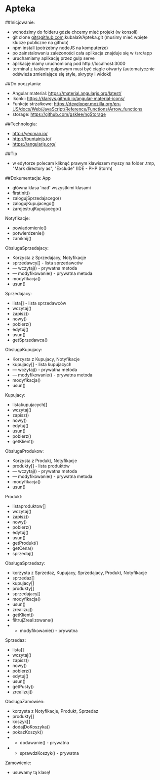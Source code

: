 # Apteka

##Inicjowanie:
* wchodzimy do folderu gdzie chcemy mieć projekt (w konsoli)
* git clone git@github.com:kubala9/Apteka.git (musimy mieć wpięte klucze publiczne na github)
* npm install (potrzebny nodeJS na komputerze)
* po zainstalowaniu zależoności cała aplikacja znajduje się w /src/app
* uruchamiamy aplikację przez gulp serve
* aplikację mamy uruchomioną pod http://localhost:3000
* terminal z taskiem gulpowym musi być ciągle otwarty (automatycznie odświeża zmieniające się style, skrypty i widoki)

##Do poczytania:
* Angular material: https://material.angularjs.org/latest/
* Ikonki: https://klarsys.github.io/angular-material-icons/
* Funkcje strzałkowe: https://developer.mozilla.org/en-US/docs/Web/JavaScript/Reference/Functions/Arrow_functions
* storage: https://github.com/gsklee/ngStorage

##Technologia:
* http://yeoman.io/
* http://fountainjs.io/
* https://angularjs.org/


##Tip
* w edytorze polecam kliknąć prawym klawiszem myszy na folder .tmp, "Mark directory as", "Exclude" (IDE - PHP Storm)

##Dokumentacja:
App
- główna klasa 'nad' wszystkimi klasami
- firstInit()
- zalogujSprzedajacego()
- zalogujKupujacego()
- zarejestrujKupujacego()


Notyfikacje:
- powiadomienie()
- potwierdzenie()
- zamknij()

ObslugaSprzedajacy:
- Korzysta z Sprzedajacy, Notyfikacje
- sprzedawcy[] - lista sprzedawców
- — wczytaj() - prywatna metoda
- — modyfikowanie() - prywatna metoda
- modyfikacja()
- usun()

Sprzedajacy:
- lista[] - lista sprzedawców
- wczytaj()
- zapisz()
- nowy()
- pobierz()
- edytuj()
- usun()
- getSprzedawca()

ObslugaKupujacy:
- Korzysta z Kupujacy, Notyfikacje
- kupujacy[] - lista kupujacych
- — wczytaj() - prywatna metoda
- — modyfikowanie() - prywatna metoda
- modyfikacja()
- usun()

Kupujacy:
- listakupujacych[] 
- wczytaj()
- zapisz()
- nowy()
- edytuj()
- usun()
- pobierz()
- getKlient()

ObsługaProdukow:
- Korzysta z Produkt, Notyfikacje
- produkty[] - lista produktów
- — wczytaj() - prywatna metoda
- — modyfikowanie() - prywatna metoda
- modyfikacja()
- usun()

Produkt:
- listaproduktow[]
- wczytaj()
- zapisz()
- nowy()
- pobierz()
- edytuj()
- usun()
- getProdukt()
- getCena()
- sprzedaj()


ObsługaSprzedazy:
- korzysta z Sprzedaz, Kupujacy, Sprzedajacy, Produkt, Notyfikacje
- sprzedaz[]
- kupujacy[]
- produkty[]
- sprzedajacy[]
- modyfikacja()
- usun()
- zrealizuj()
- getKlient()
- filtrujZrealizowane()
- - modyfikowanie() - prywatna

Sprzedaz:
- lista[]
- wczytaj()
- zapisz()
- nowy()
- pobierz()
- edytuj()
- usun()
- getPusty()
- zrealizuj()

ObslugaZamowien:
- korzysta z Notyfikacje, Produkt, Sprzedaz
- produkty[]
- koszyk[]
- dodajDoKoszyka() 
- pokazKoszyk()
- - dodawanie() - prywatna
- - sprawdzKoszyk() - prywatna


Zamowienie:
- usuwamy tą klasę!




